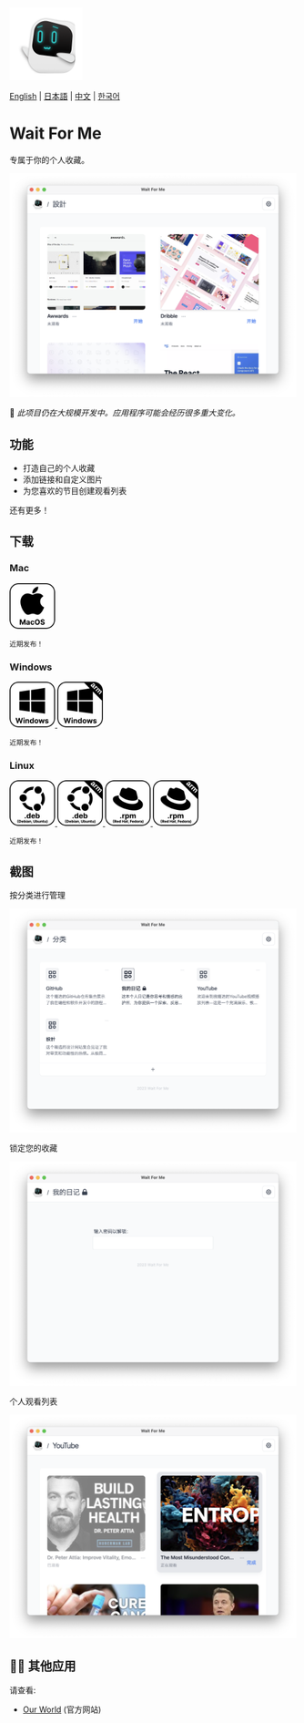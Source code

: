 <img src="./assets/icon.png" alt="logo" width="128">

[English](./README.md) | [日本語](./README.ja.md) | [中文](./README.zh.md) | [한국어](./README.ko.md)

# Wait For Me

专属于你的个人收藏。

<img src="./assets/cover-image.zh.png" alt="Cover Image" width="512">

🧱 _此项目仍在大规模开发中。应用程序可能会经历很多重大变化。_

## 功能

- 打造自己的个人收藏
- 添加链接和自定义图片
- 为您喜欢的节目创建观看列表

还有更多！

## 下载

### Mac

<a href="#">
    <img src="assets/macos.svg" alt="MacOS" width="80">
</a>

`近期发布！`

### Windows

<a href="#">
    <img src="assets/windows.svg" alt="Windows" width="80">
</a>
<a href="#">
    <img src="assets/windows-arm64.svg" alt="Windows arm64" width="80">
</a>

`近期发布！`

### Linux

<a href="#">
    <img src="assets/debian.svg" alt="Debian" width="80">
</a>
<a href="#">
    <img src="assets/debian-arm64.svg" alt="Debian arm64" width="80">
</a>
<a href="#">
    <img src="assets/red-hat.svg" alt="Red Hat" width="80">
</a>
<a href="#">
    <img src="assets/red-hat-arm64.svg" alt="Red Hat arm64" width="80">
</a>

`近期发布！`

## 截图

按分类进行管理

<img src="./assets/categories.zh.png" alt="categories" width="512">

锁定您的收藏

<img src="./assets/journal.zh.png" alt="jounal collections" width="512">

个人观看列表

<img src="./assets/youtube.zh.png" alt="youtube collections" width="512">

## 🧑‍💻 其他应用

请查看:

- [Our World](https://ourworld.center/zh/apps) (官方网站)
